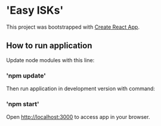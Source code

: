# 'Easy ISKs'

This project was bootstrapped with [Create React App](https://github.com/facebook/create-react-app).

## How to run application

Update node modules with this line:

### 'npm update'

Then run application in development version with command:

### 'npm start'

Open [http://localhost:3000](http://localhost:3000) to access app in your browser.
